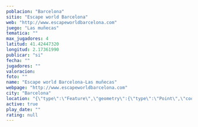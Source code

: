 ```yaml
---
poblacion: "Barcelona"
sitio: "Escape world Barcelona"
web: "http://www.escapeworldbarcelona.com"
juego: "Las muñecas"
tematica: ""
max_jugadores: 4
latitud: 41.42447320
longitud: 2.17361990
publicar: "si"
fecha: ""
jugadores: ""
valoracion: 
foto: ""
name: "Escape world Barcelona-Las muñecas"
webpage: "http://www.escapeworldbarcelona.com"
city: "Barcelona"
location: "{\"type\":\"Feature\",\"geometry\":{\"type\":\"Point\",\"coordinates\":[2.1736199,41.4244732]}}"
active: true
play_date: ""
rating: null
---
```

